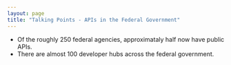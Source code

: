 ```yaml
---
layout: page
title: "Talking Points - APIs in the Federal Government"
---
```


* Of the roughly 250 federal agencies, approximataly half now have public APIs.  
* There are almost 100 developer hubs across the federal government.  

